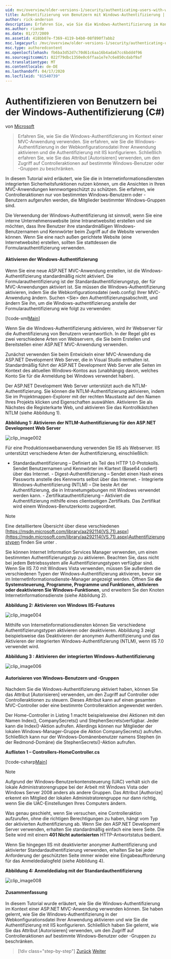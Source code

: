 ```yaml
---
uid: mvc/overview/older-versions-1/security/authenticating-users-with-windows-authentication-cs
title: Authentifizierung von Benutzern mit Windows-Authentifizierung | Microsoft Docs
author: rick-anderson
description: Erfahren Sie, wie Sie die Windows-Authentifizierung im Kontext einer MVC-Anwendung verwenden. Sie erfahren, wie Sie die Windows-Authentifizierung im Webco Ihrer Anwendung aktivieren...
ms.author: riande
ms.date: 01/27/2009
ms.assetid: 418bb07e-f369-4119-b4b0-08f890f7abb2
msc.legacyurl: /mvc/overview/older-versions-1/security/authenticating-users-with-windows-authentication-cs
msc.type: authoredcontent
ms.openlocfilehash: fb6ba3d52d7c70d61c6aa16b4ada67cc6bdd4f96
ms.sourcegitcommit: 022f79dbc1350e0c6ffaa1e7e7c6e850cdabf9af
ms.translationtype: MT
ms.contentlocale: de-DE
ms.lasthandoff: 04/17/2020
ms.locfileid: "81540739"
---
```

# <a name="authenticating-users-with-windows-authentication-c"></a>Authentifizieren von Benutzern bei der Windows-Authentifizierung (C#)

von [Microsoft](https://github.com/microsoft)

> Erfahren Sie, wie Sie die Windows-Authentifizierung im Kontext einer MVC-Anwendung verwenden. Sie erfahren, wie Sie die Windows-Authentifizierung in der Webkonfigurationsdatei Ihrer Anwendung aktivieren und die Authentifizierung mit IIS konfigurieren. Schließlich erfahren Sie, wie Sie das Attribut [Autorisieren] verwenden, um den Zugriff auf Controlleraktionen auf bestimmte Windows-Benutzer oder -Gruppen zu beschränken.

In diesem Tutorial wird erläutert, wie Sie die in Internetinformationsdiensten integrierten Sicherheitsfunktionen nutzen können, um die Ansichten in Ihren MVC-Anwendungen kennwortgeschützt zu schützen. Sie erfahren, wie Controlleraktionen nur von bestimmten Windows-Benutzern oder -Benutzern aufgerufen werden, die Mitglieder bestimmter Windows-Gruppen sind.

Die Verwendung der Windows-Authentifizierung ist sinnvoll, wenn Sie eine interne Unternehmenswebsite (eine Intranetwebsite) erstellen und sie möchten, dass Ihre Benutzer ihre standardmäßigen Windows-Benutzernamen und Kennwörter beim Zugriff auf die Website verwenden können. Wenn Sie eine nach außen gerichtete Website (eine Internetwebsite) erstellen, sollten Sie stattdessen die Formularauthentifizierung verwenden.

#### <a name="enabling-windows-authentication"></a>Aktivieren der Windows-Authentifizierung

Wenn Sie eine neue ASP.NET MVC-Anwendung erstellen, ist die Windows-Authentifizierung standardmäßig nicht aktiviert. Die Formularauthentifizierung ist der Standardauthentifizierungstyp, der für MVC-Anwendungen aktiviert ist. Sie müssen die Windows-Authentifizierung aktivieren, indem Sie die Webkonfigurationsdatei (web.config) Ihrer MVC-Anwendung ändern. Suchen &lt;Sie&gt; den Authentifizierungsabschnitt, und ändern Sie ihn, um die Windows-authentifizierung anstelle der Formularauthentifizierung wie folgt zu verwenden:

[!code-xml[Main](authenticating-users-with-windows-authentication-cs/samples/sample1.xml)]

Wenn Sie die Windows-Authentifizierung aktivieren, wird ihr Webserver für die Authentifizierung von Benutzern verantwortlich. In der Regel gibt es zwei verschiedene Arten von Webservern, die Sie beim Erstellen und Bereitstellen einer ASP.NET MVC-Anwendung verwenden.

Zunächst verwenden Sie beim Entwickeln einer MVC-Anwendung die ASP.NET Development Web Server, die in Visual Studio enthalten ist. Standardmäßig führt der ASP.NET Development Web Server alle Seiten im Kontext des aktuellen Windows-Kontos aus (unabhängig davon, welches Konto Sie für die Anmeldung bei Windows verwendet haben).

Der ASP.NET Development Web Server unterstützt auch die NTLM-Authentifizierung. Sie können die NTLM-Authentifizierung aktivieren, indem Sie im Projektmappen-Explorer mit der rechten Maustaste auf den Namen Ihres Projekts klicken und Eigenschaften auswählen. Aktivieren Sie als Nächstes die Registerkarte Web, und aktivieren Sie das Kontrollkästchen NTLM (siehe Abbildung 1).

**Abbildung 1: Aktivieren der NTLM-Authentifizierung für den ASP.NET Development Web Server**

![clip_image002](authenticating-users-with-windows-authentication-cs/_static/image1.jpg)

Für eine Produktionswebanwendung verwenden Sie IIS als Webserver. IIS unterstützt verschiedene Arten der Authentifizierung, einschließlich:

- Standardauthentifizierung – Definiert als Teil des HTTP 1.0-Protokolls. Sendet Benutzernamen und Kennwörter im Klartext (Base64 codiert) über das Internet. - Digest-Authentifizierung – Sendet einen Hash eines Passworts anstelle des Kennworts selbst über das Internet. - Integrierte Windows-Authentifizierung (NTLM) – Die beste Art der Authentifizierung, die in Intranetumgebungen mit Windows verwendet werden kann. - Zertifikatauthentifizierung – Aktiviert die Authentifizierung mithilfe eines clientseitigen Zertifikats. Das Zertifikat wird einem Windows-Benutzerkonto zugeordnet.

> [!NOTE] 
> 
> Eine detailliertere Übersicht über diese verschiedenen [https://msdn.microsoft.com/library/aa292114(VS.71).aspx](https://msdn.microsoft.com/library/aa292114(VS.71).aspx)Authentifizierungstypen finden Sie unter .

Sie können Internet Information Services Manager verwenden, um einen bestimmten Authentifizierungstyp zu aktivieren. Beachten Sie, dass nicht bei jedem Betriebssystem alle Authentifizierungstypen verfügbar sind. Wenn Sie IIS 7.0 mit Windows Vista verwenden, müssen Sie außerdem die verschiedenen Typen der Windows-Authentifizierung aktivieren, bevor sie im InternetInformationsdienste-Manager angezeigt werden. Öffnen Sie **die Systemsteuerung, Programme, Programme und Funktionen, aktivieren oder deaktivieren Sie Windows-Funktionen**, und erweitern Sie den Knoten Internetinformationsdienste (siehe Abbildung 2).

**Abbildung 2: Aktivieren von Windows IIS-Features**

![clip_image004](authenticating-users-with-windows-authentication-cs/_static/image2.jpg)

Mithilfe von Internetinformationsdiensten können Sie verschiedene Authentifizierungstypen aktivieren oder deaktivieren. Abbildung 3 zeigt beispielsweise das Deaktivieren der anonymen Authentifizierung und das Aktivieren der integrierten Windows-Authentifizierung (NTLM), wenn IIS 7.0 verwendet wird.

**Abbildung 3 : Aktivieren der integrierten Windows-Authentifizierung**

![clip_image006](authenticating-users-with-windows-authentication-cs/_static/image3.jpg)

#### <a name="authorizing-windows-users-and-groups"></a>Autorisieren von Windows-Benutzern und -Gruppen

Nachdem Sie die Windows-Authentifizierung aktiviert haben, können Sie das Attribut [Autorisieren] verwenden, um den Zugriff auf Controller oder Controlleraktionen zu steuern. Dieses Attribut kann auf einen gesamten MVC-Controller oder eine bestimmte Controlleraktion angewendet werden.

Der Home-Controller in Listing 1 macht beispielsweise drei Aktionen mit den Namen Index(), CompanySecrets() und StephenSecrets(verfügbar. Jeder kann die Index()-Aktion aufrufen. Allerdings können nur Mitglieder der lokalen Windows-Manager-Gruppe die Aktion CompanySecrets() aufrufen. Schließlich kann nur der Windows-Domänenbenutzer namens Stephen (in der Redmond-Domäne) die StephenSecrets()-Aktion aufrufen.

**Auflisten 1 – Controllers-HomeController.cs**

[!code-csharp[Main](authenticating-users-with-windows-authentication-cs/samples/sample2.cs)]

> [!NOTE] 
> 
> Aufgrund der Windows-Benutzerkontensteuerung (UAC) verhält sich die lokale Administratorengruppe bei der Arbeit mit Windows Vista oder Windows Server 2008 anders als andere Gruppen. Das Attribut [Authorize] erkennt ein Mitglied der lokalen Administratorengruppe nur dann richtig, wenn Sie die UAC-Einstellungen Ihres Computers ändern.

Was genau geschieht, wenn Sie versuchen, eine Controlleraktion aufzurufen, ohne die richtigen Berechtigungen zu haben, hängt vom Typ der aktivierten Authentifizierung ab. Wenn Sie den ASP.NET Development Server verwenden, erhalten Sie standardmäßig einfach eine leere Seite. Die Seite wird mit einem **401 Nicht autorisierten** HTTP-Antwortstatus bedient.

Wenn Sie hingegen IIS mit deaktivierter anonymer Authentifizierung und aktivierter Standardauthentifizierung verwenden, erhalten Sie bei jeder Anforderung der geschützten Seite immer wieder eine Eingabeaufforderung für das Anmeldedialogfeld (siehe Abbildung 4).

**Abbildung 4: Anmeldedialog mit der Standardauthentifizierung**

![clip_image008](authenticating-users-with-windows-authentication-cs/_static/image4.jpg)

#### <a name="summary"></a>Zusammenfassung

In diesem Tutorial wurde erläutert, wie Sie die Windows-Authentifizierung im Kontext einer ASP.NET MVC-Anwendung verwenden können. Sie haben gelernt, wie Sie die Windows-Authentifizierung in der Webkonfigurationsdatei Ihrer Anwendung aktivieren und wie Sie die Authentifizierung mit IIS konfigurieren. Schließlich haben Sie gelernt, wie Sie das Attribut [Autorisieren] verwenden, um den Zugriff auf Controlleraktionen auf bestimmte Windows-Benutzer oder -Gruppen zu beschränken.

> [!div class="step-by-step"]
> [Zurück](authenticating-users-with-forms-authentication-cs.md)
> [Weiter](preventing-javascript-injection-attacks-cs.md)

